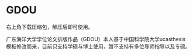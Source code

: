# GDOU

右上角下载压缩包，解压后即可使用。

广东海洋大学学位论文排版作品（GDOU）本人基于中国科学院大学ucasthesis模板修改而来，目前只支持学硕与博士使用，暂不支持有多位导师指导以及专硕。
